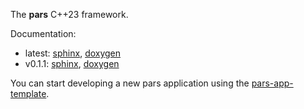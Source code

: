 The **pars** C++23 framework.

Documentation:

- latest: [sphinx](https://grobwrk.github.io/pars/dev/sphinx), [doxygen](https://grobwrk.github.io/pars/dev/doxygen/html)
- v0.1.1: [sphinx](https://grobwrk.github.io/pars/v0.1.1/sphinx), [doxygen](https://grobwrk.github.io/pars/v0.1.1/doxygen/html)

You can start developing a new pars application using the [pars-app-template](https://github.com/grobwrk/pars-app-template).

